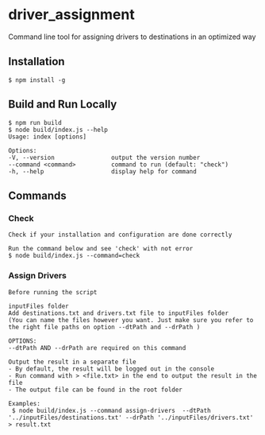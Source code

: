 # driver_assignment

Command line tool for assigning drivers to destinations in an optimized way

## Installation

    $ npm install -g

## Build and Run Locally

    $ npm run build
    $ node build/index.js --help
    Usage: index [options]

    Options:
    -V, --version                output the version number
    --command <command>          command to run (default: "check")
    -h, --help                   display help for command

## Commands

### Check
    Check if your installation and configuration are done correctly

    Run the command below and see 'check' with not error 
    $ node build/index.js --command=check


### Assign Drivers
    Before running the script
    
    inputFiles folder
    Add destinations.txt and drivers.txt file to inputFiles folder 
    (You can name the files however you want. Just make sure you refer to the right file paths on option --dtPath and --drPath )

    OPTIONS:
    --dtPath AND --drPath are required on this command

    Output the result in a separate file
    - By default, the result will be logged out in the console
    - Run command with > <file.txt> in the end to output the result in the file
    - The output file can be found in the root folder

    Examples:
     $ node build/index.js --command assign-drivers  --dtPath '../inputFiles/destinations.txt' --drPath '../inputFiles/drivers.txt' > result.txt
